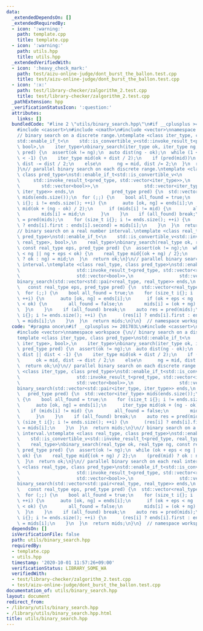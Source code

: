 ```yaml
---
data:
  _extendedDependsOn: []
  _extendedRequiredBy:
  - icon: ':warning:'
    path: template.cpp
    title: template.cpp
  - icon: ':warning:'
    path: utils.hpp
    title: utils.hpp
  _extendedVerifiedWith:
  - icon: ':heavy_check_mark:'
    path: test/aizu-online-judge/dont_burst_the_ballon.test.cpp
    title: test/aizu-online-judge/dont_burst_the_ballon.test.cpp
  - icon: ':x:'
    path: test/library-checker/zalgorithm_2.test.cpp
    title: test/library-checker/zalgorithm_2.test.cpp
  _pathExtension: hpp
  _verificationStatusIcon: ':question:'
  attributes:
    links: []
  bundledCode: "#line 2 \"utils/binary_search.hpp\"\n#if __cplusplus >= 201703L\n\
    #include <cassert>\n#include <cmath>\n#include <vector>\nnamespace workspace {\n\
    // binary search on a discrete range.\ntemplate <class iter_type, class pred_type>\n\
    std::enable_if_t<\n    std::is_convertible_v<std::invoke_result_t<pred_type, iter_type>,\
    \ bool>,\n    iter_type>\nbinary_search(iter_type ok, iter_type ng, pred_type\
    \ pred) {\n  assert(ok != ng);\n  auto dist(ng - ok);\n  while (1 < dist || dist\
    \ < -1) {\n    iter_type mid(ok + dist / 2);\n    if (pred(mid))\n      ok = mid,\
    \ dist -= dist / 2;\n    else\n      ng = mid, dist /= 2;\n  }\n  return ok;\n\
    }\n// parallel binary search on each discrete range.\ntemplate <class iter_type,\
    \ class pred_type>\nstd::enable_if_t<std::is_convertible_v<\n                \
    \     std::invoke_result_t<pred_type, std::vector<iter_type>>,\n             \
    \        std::vector<bool>>,\n                 std::vector<iter_type>>\nbinary_search(std::vector<std::pair<iter_type,\
    \ iter_type>> ends,\n              pred_type pred) {\n  std::vector<iter_type>\
    \ mids(ends.size());\n  for (;;) {\n    bool all_found = true;\n    for (size_t\
    \ i{}; i != ends.size(); ++i) {\n      auto [ok, ng] = ends[i];\n      iter_type\
    \ mid(ok + (ng - ok) / 2);\n      if (mids[i] != mid) {\n        all_found = false;\n\
    \        mids[i] = mid;\n      }\n    }\n    if (all_found) break;\n    auto res\
    \ = pred(mids);\n    for (size_t i{}; i != ends.size(); ++i) {\n      (res[i]\
    \ ? ends[i].first : ends[i].second) = mids[i];\n    }\n  }\n  return mids;\n}\n\
    // binary search on a real number interval.\ntemplate <class real_type, class\
    \ pred_type>\nstd::enable_if_t<\n    std::is_convertible_v<std::invoke_result_t<pred_type,\
    \ real_type>, bool>,\n    real_type>\nbinary_search(real_type ok, real_type ng,\
    \ const real_type eps, pred_type pred) {\n  assert(ok != ng);\n  while (ok + eps\
    \ < ng || ng + eps < ok) {\n    real_type mid{(ok + ng) / 2};\n    (pred(mid)\
    \ ? ok : ng) = mid;\n  }\n  return ok;\n}\n// parallel binary search on each real\
    \ interval.\ntemplate <class real_type, class pred_type>\nstd::enable_if_t<std::is_convertible_v<\n\
    \                     std::invoke_result_t<pred_type, std::vector<real_type>>,\n\
    \                     std::vector<bool>>,\n                 std::vector<real_type>>\n\
    binary_search(std::vector<std::pair<real_type, real_type>> ends,\n           \
    \   const real_type eps, pred_type pred) {\n  std::vector<real_type> mids(ends.size());\n\
    \  for (;;) {\n    bool all_found = true;\n    for (size_t i{}; i != ends.size();\
    \ ++i) {\n      auto [ok, ng] = ends[i];\n      if (ok + eps < ng || ng + eps\
    \ < ok) {\n        all_found = false;\n        mids[i] = (ok + ng) / 2;\n    \
    \  }\n    }\n    if (all_found) break;\n    auto res = pred(mids);\n    for (size_t\
    \ i{}; i != ends.size(); ++i) {\n      (res[i] ? ends[i].first : ends[i].second)\
    \ = mids[i];\n    }\n  }\n  return mids;\n}\n}  // namespace workspace\n#endif\n"
  code: "#pragma once\n#if __cplusplus >= 201703L\n#include <cassert>\n#include <cmath>\n\
    #include <vector>\nnamespace workspace {\n// binary search on a discrete range.\n\
    template <class iter_type, class pred_type>\nstd::enable_if_t<\n    std::is_convertible_v<std::invoke_result_t<pred_type,\
    \ iter_type>, bool>,\n    iter_type>\nbinary_search(iter_type ok, iter_type ng,\
    \ pred_type pred) {\n  assert(ok != ng);\n  auto dist(ng - ok);\n  while (1 <\
    \ dist || dist < -1) {\n    iter_type mid(ok + dist / 2);\n    if (pred(mid))\n\
    \      ok = mid, dist -= dist / 2;\n    else\n      ng = mid, dist /= 2;\n  }\n\
    \  return ok;\n}\n// parallel binary search on each discrete range.\ntemplate\
    \ <class iter_type, class pred_type>\nstd::enable_if_t<std::is_convertible_v<\n\
    \                     std::invoke_result_t<pred_type, std::vector<iter_type>>,\n\
    \                     std::vector<bool>>,\n                 std::vector<iter_type>>\n\
    binary_search(std::vector<std::pair<iter_type, iter_type>> ends,\n           \
    \   pred_type pred) {\n  std::vector<iter_type> mids(ends.size());\n  for (;;)\
    \ {\n    bool all_found = true;\n    for (size_t i{}; i != ends.size(); ++i) {\n\
    \      auto [ok, ng] = ends[i];\n      iter_type mid(ok + (ng - ok) / 2);\n  \
    \    if (mids[i] != mid) {\n        all_found = false;\n        mids[i] = mid;\n\
    \      }\n    }\n    if (all_found) break;\n    auto res = pred(mids);\n    for\
    \ (size_t i{}; i != ends.size(); ++i) {\n      (res[i] ? ends[i].first : ends[i].second)\
    \ = mids[i];\n    }\n  }\n  return mids;\n}\n// binary search on a real number\
    \ interval.\ntemplate <class real_type, class pred_type>\nstd::enable_if_t<\n\
    \    std::is_convertible_v<std::invoke_result_t<pred_type, real_type>, bool>,\n\
    \    real_type>\nbinary_search(real_type ok, real_type ng, const real_type eps,\
    \ pred_type pred) {\n  assert(ok != ng);\n  while (ok + eps < ng || ng + eps <\
    \ ok) {\n    real_type mid{(ok + ng) / 2};\n    (pred(mid) ? ok : ng) = mid;\n\
    \  }\n  return ok;\n}\n// parallel binary search on each real interval.\ntemplate\
    \ <class real_type, class pred_type>\nstd::enable_if_t<std::is_convertible_v<\n\
    \                     std::invoke_result_t<pred_type, std::vector<real_type>>,\n\
    \                     std::vector<bool>>,\n                 std::vector<real_type>>\n\
    binary_search(std::vector<std::pair<real_type, real_type>> ends,\n           \
    \   const real_type eps, pred_type pred) {\n  std::vector<real_type> mids(ends.size());\n\
    \  for (;;) {\n    bool all_found = true;\n    for (size_t i{}; i != ends.size();\
    \ ++i) {\n      auto [ok, ng] = ends[i];\n      if (ok + eps < ng || ng + eps\
    \ < ok) {\n        all_found = false;\n        mids[i] = (ok + ng) / 2;\n    \
    \  }\n    }\n    if (all_found) break;\n    auto res = pred(mids);\n    for (size_t\
    \ i{}; i != ends.size(); ++i) {\n      (res[i] ? ends[i].first : ends[i].second)\
    \ = mids[i];\n    }\n  }\n  return mids;\n}\n}  // namespace workspace\n#endif\n"
  dependsOn: []
  isVerificationFile: false
  path: utils/binary_search.hpp
  requiredBy:
  - template.cpp
  - utils.hpp
  timestamp: '2020-10-01 11:57:26+09:00'
  verificationStatus: LIBRARY_SOME_WA
  verifiedWith:
  - test/library-checker/zalgorithm_2.test.cpp
  - test/aizu-online-judge/dont_burst_the_ballon.test.cpp
documentation_of: utils/binary_search.hpp
layout: document
redirect_from:
- /library/utils/binary_search.hpp
- /library/utils/binary_search.hpp.html
title: utils/binary_search.hpp
---
```

